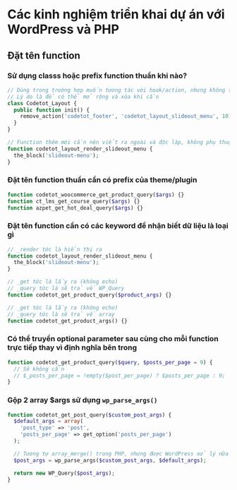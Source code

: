 # Các kinh nghiệm triển khai dự án với WordPress và PHP

## Đặt tên function

### Sử dụng classs hoặc prefix function thuần khi nào?

```php
// Dùng trong trường hợp muốn tương tác với hook/action, nhưng không thêm mới markup, ví dụ không thêm mới block nào đó
// Lý do là để có thể mở rộng và xóa khi cần
class Codetot_Layout {
  public function init() {
    remove_action('codetot_footer', 'codetot_layout_slideout_menu', 10);
  }
}

// Function thêm mới cần nên viết ra ngoài và độc lập, không phụ thuộc vào class
function codetot_layout_render_slideout_menu {
  the_block('slideout-menu');
}
```

### Đặt tên function thuần cần có prefix của theme/plugin

```php
function codetot_woocommerce_get_product_query($args) {}
function ct_lms_get_course_query($args) {}
function azpet_get_hot_deal_query($args) {}
```

### Đặt tên function cần có các keyword để nhận biết dữ liệu là loại gì

```php
// _render tức là hiển thị ra
function codetot_layout_render_slideout_menu {
  the_block('slideout-menu');
}

// _get tức là lấy ra (không echo)
// _query tức là sẽ trả về WP_Query
function codetot_get_product_query($product_args) {}

// _get tức là lấy ra (không echo)
// _query tức là sẽ trả về array
function codetot_get_product_args() {}
```

### Có thể truyền optional parameter sau cùng cho mỗi function trực tiếp thay vì định nghĩa bên trong

```php
function codetot_get_product_query($query, $posts_per_page = 9) {
  // Sẽ không cần
  // $_posts_per_page = !empty($post_per_page) ? $posts_per_page : 9;
}
```

### Gộp 2 array $args sử dụng `wp_parse_args()`


```php
function codetot_get_post_query($custom_post_args) {
  $default_args = array(
    'post_type' => 'post',
    'posts_per_page' => get_option('posts_per_page')
  );

  // Tương tự array_merge() trong PHP, nhưng được WordPress xử lý nữa rồi
  $post_args = wp_parse_args($custom_post_args, $default_args);

  return new WP_Query($post_args);
}
```
